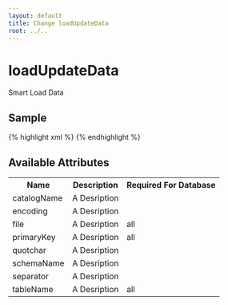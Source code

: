 ```yaml
---
layout: default
title: Change loadUpdateData
root: ../..
---
```


# loadUpdateData #

Smart Load Data

## Sample ##

{% highlight xml %}
<loadUpdateData catalogName="A String"
        encoding="A String"
        file="A String"
        primaryKey="A String"
        quotchar="A String"
        schemaName="A String"
        separator="A String"
        tableName="A String"></loadUpdateData>
{% endhighlight %}

## Available Attributes ##

<table>
<tr><th>Name</th><th>Description</th><th>Required For Database</th></tr>
<tr><td>catalogName</td><td>A Desription</td><td></td></tr>
<tr><td>encoding</td><td>A Desription</td><td></td></tr>
<tr><td>file</td><td>A Desription</td><td>all</td></tr>
<tr><td>primaryKey</td><td>A Desription</td><td>all</td></tr>
<tr><td>quotchar</td><td>A Desription</td><td></td></tr>
<tr><td>schemaName</td><td>A Desription</td><td></td></tr>
<tr><td>separator</td><td>A Desription</td><td></td></tr>
<tr><td>tableName</td><td>A Desription</td><td>all</td></tr>
</table>
